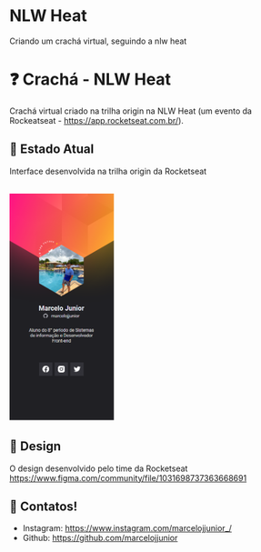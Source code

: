 # NLW Heat
Criando um crachá virtual, seguindo a nlw heat

# ❓ Crachá - NLW Heat

Crachá virtual criado na trilha origin na NLW Heat (um evento da Rockeatseat - https://app.rocketseat.com.br/).

 
## 📱 Estado Atual

Interface desenvolvida na trilha origin da Rocketseat

<p align="left">
<code>
<img src="images/readme/print.png" height="400px">
</code>
</p>

## 🎨 Design

O design desenvolvido pelo time da Rocketseat https://www.figma.com/community/file/1031698737363668691
 
## 📌 Contatos!
- Instagram: https://www.instagram.com/marcelojjunior_/
- Github: https://github.com/marcelojjunior